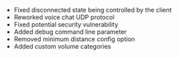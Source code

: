 - Fixed disconnected state being controlled by the client
- Reworked voice chat UDP protocol
- Fixed potential security vulnerability
- Added debug command line parameter
- Removed minimum distance config option
- Added custom volume categories
